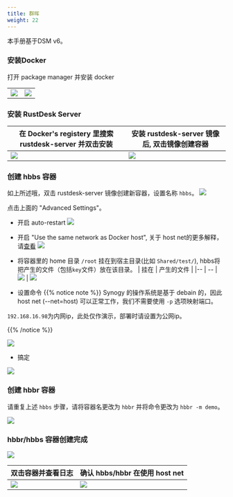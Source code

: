 ```yaml
---
title: 群晖
weight: 22
---
```



本手册基于DSM v6。

### 安装Docker

打开 package manager 并安装 docker

|             |                                                   |
| --------------- | -------------------------------------------------------- |
![](/docs/en/self-host/synogy/images/package-manager.png) | ![](/docs/en/self-host/synogy/images/docker.png)


### 安装 RustDesk Server

| 在 Docker's registery 里搜索 rustdesk-server 并双击安装  |   安装 rustdesk-server 镜像后, 双击镜像创建容器                                    |
| --------------- | -------------------------------------------------------- |
![](/docs/en/self-host/synogy/images/pull-rustdesk-server.png) | ![](/docs/en/self-host/synogy/images/rustdesk-server-installed.png)


### 创建 hbbs 容器

如上所述哦，双击 rustdesk-server 镜像创建新容器，设置名称 `hbbs`。
![](/docs/en/self-host/synogy/images/hbbs.png) 

点击上面的 "Advanced Settings"。

- 开启 auto-restart
![](/docs/en/self-host/synogy/images/auto-restart.png) 

- 开启 "Use the same network as Docker host", 关于 host net的更多解释，请[查看](/docs/zh-cn/self-host/install/#net-host)
![](/docs/en/self-host/synogy/images/host-net.png) 

- 将容器里的 home 目录 `/root` 挂在到宿主目录(比如 `Shared/test/`), hbbs将把产生的文件（包括`key`文件）放在该目录。
| 挂在 | 产生的文件 |
|-- | -- |
![](/docs/en/self-host/synogy/images/mount.png?width=500px) | ![](/docs/en/self-host/synogy/images/mounted-dir.png?width=300px) 

- 设置命令
{{% notice note %}}
Synogy 的操作系统是基于 debain 的，因此host net (--net=host) 可以正常工作，我们不需要使用 `-p` 选项映射端口。

`192.168.16.98`为内网ip，此处仅作演示，部署时请设置为公网ip。

{{% /notice %}}

![](/docs/en/self-host/synogy/images/hbbs-cmd.png?v2) 

- 搞定
  
![](/docs/en/self-host/synogy/images/hbbs-config.png) 

### 创建 hbbr 容器 

请重复上述 `hbbs` 步骤，请将容器名更改为 `hbbr` 并将命令更改为 `hbbr -m demo`。

![](/docs/en/self-host/synogy/images/hbbr-config.png) 

### hbbr/hbbs 容器创建完成 

![](/docs/en/self-host/synogy/images/containers.png?width=500px)


| 双击容器并查看日志 | 确认 hbbs/hbbr 在使用 host net |
|-- | -- |
![](/docs/en/self-host/synogy/images/log.png?width=500px) | ![](/docs/en/self-host/synogy/images/network-types.png?width=500px)
